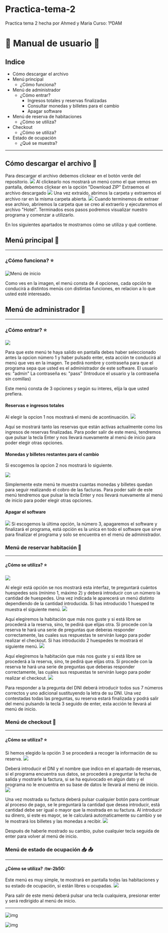 # Practica-tema-2
Practica tema 2 hecha por Ahmed y Maria
Curso: 1ºDAM

# :book: Manual de usuario :book:
## Indice
- Cómo descargar el archivo
- Menú principal
	- ¿Cómo funciona?
- Menú de administrador
	- ¿Cómo entrar?
		-  Ingresos totales y reservas finalizadas
		- Consultar monedas y billetes para el cambio
		- Apagar software
- Menú de reserva de habitaciones
	- ¿Cómo se utiliza?
- Checkout
	- ¿Cómo se utiliza?
- Estado de ocupación
	- ¿Qué se muestra?

------------
## Cómo descargar el archivo :floppy_disk:

Para descargar el archivo debemos clickear en el botón verde del repositorio.
![](https://cdn.discordapp.com/attachments/1161335251021332530/1174445276006731807/image.png?ex=65679e65&is=65552965&hm=ee96000377e7ed1f040d59ebcd0597a50a02fae977deb8dcdbf4ecb9562a4603&)
Al clickearlo nos mostrará un menú como el que vemos en pantalla, debemos clickear en la opción "Download ZIP"
Extraemos el archivo descargado
![](https://cdn.discordapp.com/attachments/1161335251021332530/1174445839570190376/image.png?ex=65679eec&is=655529ec&hm=6f153b004f10098bc452d0ad316412c0c07bef9771452271bf2b7b935e8391fc&)
Una vez extraido, abrimos la carpeta y extraemos el archivo rar en la misma carpeta abierta.
![](https://cdn.discordapp.com/attachments/1161335251021332530/1174446184958541844/image.png?ex=65679f3e&is=65552a3e&hm=7040ffaff87139467a9af0d355f55b3f625770d84b92ead6b75a45a3f5a6c589&)
Cuando terminemos de extraer ese archivo, abriremos la carpeta que se creo al extraerlo y ejecutaremos el archivo "Hotel".
Terminados esos pasos podremos visualizar nuestro programa y comenzar a utilizarlo.

En los siguientes apartados te mostramos cómo se utiliza y qué contiene.

## Menú principal :1234:
------------
### ¿Cómo funciona? :star:
![Menú de inicio](https://cdn.discordapp.com/attachments/1161335251021332530/1174403796235984936/image.png?ex=656777c4&is=655502c4&hm=b62bfdce117d3c94fabb77302282cd4c220097d9486959b1063ab8a979d64e7e&)

Como ves en la imagen, el menú consta de 4 opciones, cada opción te conducirá a distintos menús con distintas funciones, en relacion a lo que usted esté interesado.

## Menú de administrador :1234:
------------
### ¿Cómo entrar? :star:
![](https://cdn.discordapp.com/attachments/1161335251021332530/1174437272465178644/image.png?ex=656796f1&is=655521f1&hm=24afa8a7a2b167455344d6cdd9d417e38f06c5059ac673c15810a61a2d1ef57d&)

Para que este menú te haya salido en pantalla debes haber seleccionado antes la opcion número 1 y haber pulsado enter, esta acción te conducirá al menú que ves en la imagen.
Te pedirá nombre y contraseña para que el programa sepa que usted es el administrador de este software.
El usuario es: "admin"
La contraseña es: "pass"
(Introduce el usuario y la contraseña sin comillas)

Este menú consta de 3 opciones y según su interes, elija la que usted prefiera.
#### Reservas e ingresos totales
Al elegir la opcion 1 nos mostrará el menú de acontinuación.
![](https://cdn.discordapp.com/attachments/1161335251021332530/1174437531689951344/image.png?ex=6567972f&is=6555222f&hm=a609fd18ca72d11183df2374f6b2c7168d3640cdee76bc658ad582af2db064f9&)

Aquí se mostrará tanto las reservas que están activas actualmente como los ingresos de reservas finalizadas.
Para poder salir de este menú, tendremos que pulsar la tecla Enter y nos llevará nuevamente al menú de inicio para poder elegir otras opciones.
#### Monedas y billetes restantes para el cambio
Si escogemos la opcion 2 nos mostrará lo siguiente.

![](https://cdn.discordapp.com/attachments/1161335251021332530/1174437814381850795/image.png?ex=65679772&is=65552272&hm=973f0470a3d417fac56bcc144df4ab2416a5da06bc6c54541ba5c7b95c4c8545&)

Simplemente este menú te muestra cuantas monedas y billetes quedan para seguir realizando el cobro de las facturas.
Para poder salir de este menú tendremos que pulsar la tecla Enter y nos llevará nuevamente al menú de inicio para poder elegir otras opciones.
#### Apagar el software
![](https://cdn.discordapp.com/attachments/1161335251021332530/1174437943683846154/image.png?ex=65679791&is=65552291&hm=40909cc67d00a880c82b7fc6cb13058526c38891bb92943a4d74264e03565069&)
Si escogemos la última opción, la número 3, apagaremos el software y finalizará el programa, está opción es la unica en todo el software que sirve para finalizar el programa y solo se encuentra en el menú de administrador.


### Menú de reservar habitación :1234:
------------
#### ¿Cómo se utiliza? :star: 
![](https://cdn.discordapp.com/attachments/1161335251021332530/1174438284492017744/image.png?ex=656797e3&is=655522e3&hm=9a4965171e9260d8e8adf1a683b8f2e2362b4b93557af90e5e69b419aaa12931&)

Al elegir está opción se nos mostrará esta interfaz, te preguntará cuántos huespedes sois (mínimo 1, máximo 2) y deberá introducir con un número la cantidad de huespedes.
Una vez indicada le aparecerá un menú distinto dependiendo de la cantidad introducida.
Si has introducido 1 huesped te muestra el siguiente menú.
![](https://cdn.discordapp.com/attachments/1161335251021332530/1174438404486877194/image.png?ex=656797ff&is=655522ff&hm=50f6c15bbb9ccacab3d464d39de724d9793316076b89ed8d70db85f8846736b3&)

Aquí elegiremos la habitación que más nos guste y si está libre se procederá a la reserva, sino, te pedirá que elijas otra.
Si procede con la reserva te hará una serie de preguntas que deberas responder correctamente, las cuales sus respuestas te servirán luego para poder realizar el checkout.
Si has introducido 2 huespedes te mostrará el siguiente menú.
![](https://cdn.discordapp.com/attachments/1161335251021332530/1174438563669090334/image.png?ex=65679825&is=65552325&hm=743c632cddb70a429eb2d2850c02bdac642ba0e1fb5883793c81a37770b6ae88&)

Aquí elegiremos la habitación que más nos guste y si está libre se procederá a la reserva, sino, te pedirá que elijas otra.
Si procede con la reserva te hará una serie de preguntas que deberas responder correctamente, las cuales sus respuestas te servirán luego para poder realizar el checkout.
![](https://cdn.discordapp.com/attachments/1161335251021332530/1174438758293196850/image.png?ex=65679853&is=65552353&hm=86c18239aeef10333d2bfb23e21584a7f5089102f72a455c339c5fe040e2736d&)

Para responder a la pregunta del DNI deberá introducir todos sus 7 números correctos y uno adicional sustituyendo la letra de su DNI.
Una vez contestadas todas las preguntas, su reserva estará finalizada y podrá salir del menú pulsando la tecla 3 seguido de enter, esta acción te llevará al menú de inicio.

### Menú de checkout :money_with_wings:
------------
#### ¿Cómo se utiliza? :star:
Si hemos elegido la opción 3 se procederá a recoger la información de su reserva.
![](https://cdn.discordapp.com/attachments/1161335251021332530/1174439007321600122/image.png?ex=6567988f&is=6555238f&hm=e2286ba9e1d61e5874e524f38794672957eb53cbeebdd58c9d10ac0cc34e3bb0&)

Deberá introducir el DNI y el nombre que indico en el apartado de reservas, si el programa encuentra sus datos, se procederá a preguntar la fecha de salida y mostrarle la factura, si se ha equivocado en algún dato y el programa no le encuentra en su base de datos le llevará al menú de inicio.
![](https://cdn.discordapp.com/attachments/1161335251021332530/1174439206337126491/image.png?ex=656798be&is=655523be&hm=ec497894254d1d86858b1a5922f6dcfa971c707b9a48f32f54da5524f3667ece&)

Una vez mostrada su factura deberá pulsar cualquier botón para continuar al proceso de pago, se le preguntará la cantidad que desea introducir, está cantidad debe ser igual o mayor que la mostrada en su factura.
Al introducir su dinero, si este es mayor, se le calculará automaticamente su cambio y se le mostrará los billetes y las monedas a recibir.
![](https://cdn.discordapp.com/attachments/1161335251021332530/1174439387027738674/image.png?ex=656798e9&is=655523e9&hm=08e147b6e9ea12a02f5940ef69477cc40016962a5673bccb0da4fbf98e3e1b8e&)

Después de haberle mostrado su cambio, pulse cualquier tecla seguida de enter para volver al menú de inicio.

### Menú de estado de ocupación :inbox_tray: :outbox_tray:
------------
#### ¿Cómo se utiliza? :tw-2b50:
Este menú es muy simple, te mostrará en pantalla todas las habitaciones y su estado de ocupación, si están libres u ocupadas.
![](https://cdn.discordapp.com/attachments/1161335251021332530/1174439884585443348/image.png?ex=65679960&is=65552460&hm=5f5d1a1c57bdb1dedfcacc7992c01a1b686e6cdb005f0945f8394516692634c7&)

Para salir de este menú deberá pulsar una tecla cualquiera, presionar enter y será redirigido al menú de inicio.

-----------------------------------------------------------------------------------------------------------------------------------------
![img](https://media.discordapp.net/attachments/1161335251021332530/1193063973046726776/IMAGEN_1_page-0001.jpg?ex=65ab5a69&is=6598e569&hm=378dac9ffc4728451950761e21aecfec25e8f2729a9310b27f7e1757cc4ae535&=&format=webp&width=468&height=662)

![img](https://media.discordapp.net/attachments/1161335251021332530/1193070542857703445/im2.jpg?ex=65ab6087&is=6598eb87&hm=f7534760c6dab27e6d5b3ab8d57e508c7302f27fe449706a181b8c918b46f633&=&format=webp&width=468&height=662)
